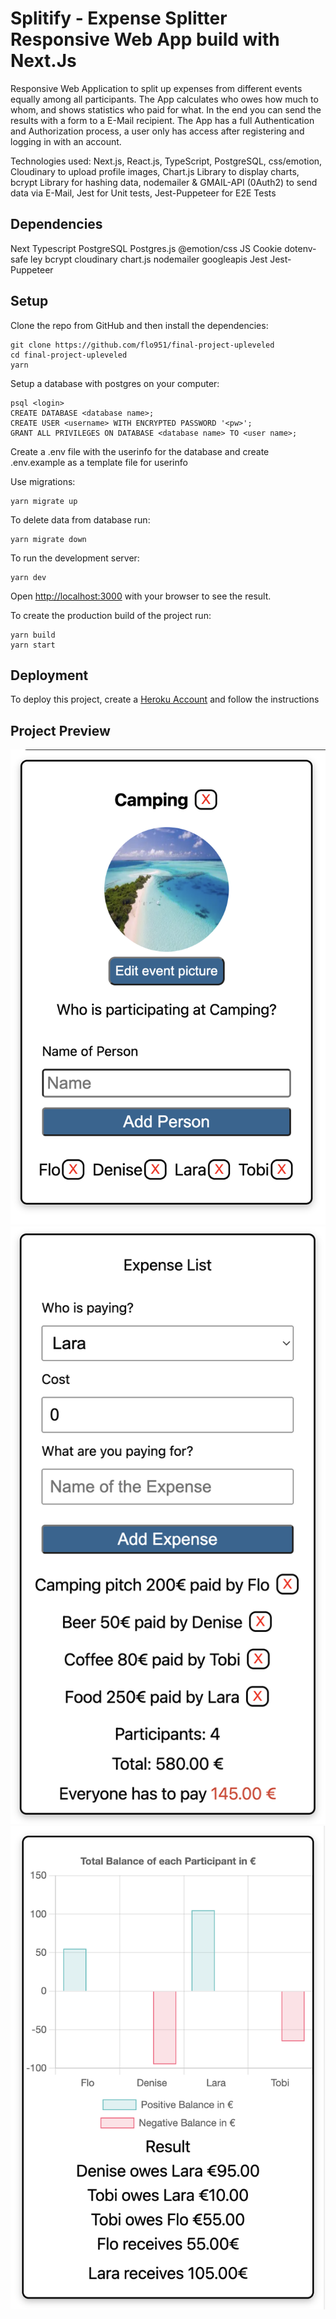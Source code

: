 # Splitify - Expense Splitter Responsive Web App build with Next.Js


Responsive Web Application to split up expenses from different events equally among all participants. The App calculates who owes how much to whom, and shows statistics who paid for what. In the end you can send the results with a form to a E-Mail recipient. The App has a full Authentication and Authorization process, a user only has access after registering and logging in with an account.

Technologies used: Next.js, React.js, TypeScript, PostgreSQL, css/emotion,  Cloudinary to upload profile images, Chart.js Library to display charts, bcrypt Library for hashing data, nodemailer & GMAIL-API (0Auth2) to send data via E-Mail, Jest for Unit tests, Jest-Puppeteer for E2E Tests



## Dependencies

Next
Typescript
PostgreSQL
Postgres.js
@emotion/css
JS Cookie
dotenv-safe
ley
bcrypt
cloudinary
chart.js
nodemailer
googleapis
Jest
Jest-Puppeteer


## Setup

Clone the repo from GitHub and then install the dependencies:
```
git clone https://github.com/flo951/final-project-upleveled
cd final-project-upleveled
yarn
```
Setup a database with postgres on your computer:
```
psql <login>
CREATE DATABASE <database name>;
CREATE USER <username> WITH ENCRYPTED PASSWORD '<pw>';
GRANT ALL PRIVILEGES ON DATABASE <database name> TO <user name>;
```
Create a .env file with the userinfo for the database and create .env.example as a template file for userinfo

Use migrations:
```
yarn migrate up
```
To delete data from database run:
```
yarn migrate down
```
To run the development server:
```
yarn dev
```
Open [http://localhost:3000](http://localhost:3000) with your browser to see the result.

To create the production build of the project run:
```
yarn build
yarn start
```
## Deployment

To deploy this project, create a [Heroku Account](https://signup.heroku.com/) and follow the instructions

## Project Preview

![Example Image 1](/public/images/eventpic1.png)
![Example Image 2](/public/images/eventpic2.png)
![Example Image 3](/public/images/eventpic3.png)




